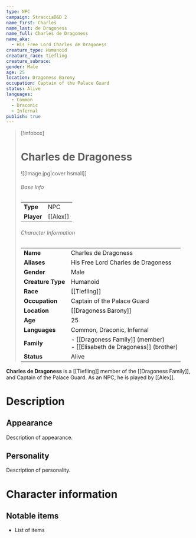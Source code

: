 ```yaml
---
type: NPC
campaign: StracciaD&D 2
name_first: Charles
name_last: de Dragoness
name_full: Charles de Dragoness
name_aka:
  - His Free Lord Charles de Dragoness
creature_type: Humanoid
creature_race: Tiefling
creature_subrace: 
gender: Male
age: 25
location: Dragoness Barony
occupation: Captain of the Palace Guard
status: Alive
languages:
  - Common
  - Draconic
  - Infernal
publish: true
---
```

> [!infobox]  
> # Charles de Dragoness
> ![[Image.jpg|cover hsmall]]  
> ###### Base Info
> | | |  
> |---|---|  
> | **Type** | NPC |
> | **Player** | [[Alex]] |
> ###### Character Information  
> | | |  
> |---|---|  
> | **Name** | Charles de Dragoness |
> | **Aliases** | His Free Lord Charles de Dragoness |
> | **Gender** | Male | 
> | **Creature Type** | Humanoid |
> | **Race** | [[Tiefling]] |  
> | **Occupation** | Captain of the Palace Guard |  
> | **Location** | [[Dragoness Barony]] |
> | **Age** | 25 |
> | **Languages** | Common, Draconic, Infernal |  
> | **Family** | - [[Dragoness Family]] (member)<br>- [[Elisabeth de Dragoness]] (brother) |
> | **Status** | Alive |

**Charles de Dragoness** is a [[Tiefling]] member of the [[Dragoness Family]], and Captain of the Palace Guard. As an NPC, he is played by [[Alex]].
# Description
## Appearance
Description of appearance.
## Personality
Description of personality.
# Character information
## Notable items
- List of items
